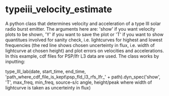 # typeiii_velocity_estimate

A python class that determines velocity and acceleration of a type III solar radio burst emitter. The arguments here are: 'show' if you want velocity plots to be shown, 'Y' if you want to save the plot or 'T' if you want to show quantitues involved for  sanity check, i.e. lightcurves for highest and lowest frequencies (the red line shows chosen uncerteinty in flux, i.e. width of lightcurve at chosen height) and plot errors on velocities and accelerations. In this example, cdf files for PSP/lfr L3 data are used. The class works by inputting: 

type_III_lab(date, start_time, end_time, 'path_where_cdf_file_is_kept\\psp_fld_l3_rfs_lfr_' + path).dyn_spec('show', 'T', max_freq, min_freq, source-s/c angle, height/peak  where width of lightcurve is taken as uncerteinty in flux) 
